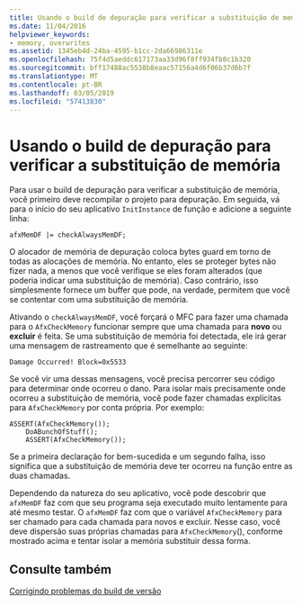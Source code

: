 ```yaml
---
title: Usando o build de depuração para verificar a substituição de memória
ms.date: 11/04/2016
helpviewer_keywords:
- memory, overwrites
ms.assetid: 1345eb4d-24ba-4595-b1cc-2da66986311e
ms.openlocfilehash: 75f4d5aeddc617173aa33d96f8ff934fb8c1b320
ms.sourcegitcommit: bff17488ac5538b8eaac57156a4d6f06b37d6b7f
ms.translationtype: MT
ms.contentlocale: pt-BR
ms.lasthandoff: 03/05/2019
ms.locfileid: "57413830"
---
```

# <a name="using-the-debug-build-to-check-for-memory-overwrite"></a>Usando o build de depuração para verificar a substituição de memória

Para usar o build de depuração para verificar a substituição de memória, você primeiro deve recompilar o projeto para depuração. Em seguida, vá para o início do seu aplicativo `InitInstance` de função e adicione a seguinte linha:

```
afxMemDF |= checkAlwaysMemDF;
```

O alocador de memória de depuração coloca bytes guard em torno de todas as alocações de memória. No entanto, eles se proteger bytes não fizer nada, a menos que você verifique se eles foram alterados (que poderia indicar uma substituição de memória). Caso contrário, isso simplesmente fornece um buffer que pode, na verdade, permitem que você se contentar com uma substituição de memória.

Ativando o `checkAlwaysMemDF`, você forçará o MFC para fazer uma chamada para o `AfxCheckMemory` funcionar sempre que uma chamada para **novo** ou **excluir** é feita. Se uma substituição de memória foi detectada, ele irá gerar uma mensagem de rastreamento que é semelhante ao seguinte:

```
Damage Occurred! Block=0x5533
```

Se você vir uma dessas mensagens, você precisa percorrer seu código para determinar onde ocorreu o dano. Para isolar mais precisamente onde ocorreu a substituição de memória, você pode fazer chamadas explícitas para `AfxCheckMemory` por conta própria. Por exemplo:

```
ASSERT(AfxCheckMemory());
    DoABunchOfStuff();
    ASSERT(AfxCheckMemory());
```

Se a primeira declaração for bem-sucedida e um segundo falha, isso significa que a substituição de memória deve ter ocorreu na função entre as duas chamadas.

Dependendo da natureza do seu aplicativo, você pode descobrir que `afxMemDF` faz com que seu programa seja executado muito lentamente para até mesmo testar. O `afxMemDF` faz com que o variável `AfxCheckMemory` para ser chamado para cada chamada para novos e excluir. Nesse caso, você deve dispersão suas próprias chamadas para `AfxCheckMemory`(), conforme mostrado acima e tentar isolar a memória substituir dessa forma.

## <a name="see-also"></a>Consulte também

[Corrigindo problemas do build de versão](../../build/reference/fixing-release-build-problems.md)
